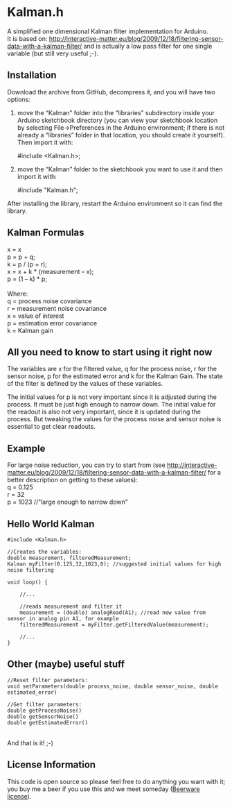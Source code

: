 Kalman.h
========

A simplified one dimensional Kalman filter implementation for Arduino.<br>
It is based on: http://interactive-matter.eu/blog/2009/12/18/filtering-sensor-data-with-a-kalman-filter/ and is actually a low pass filter for one single variable (but still very useful ;-).

Installation
------------

Download the archive from GitHub, decompress it, and you will have two options:<br>

1) move the “Kalman” folder into the “libraries” subdirectory inside your Arduino sketchbook directory (you can view your sketchbook location by selecting File→Preferences in the Arduino environment; if there is not already a “libraries” folder in that location, you should create it yourself). Then import it with:

	#include <Kalman.h>;
	
2) move the “Kalman” folder to the sketchbook you want to use it and then import it with:

	#include "Kalman.h";
	
After installing the library, restart the Arduino environment so it can find the library.

Kalman Formulas
---------------

x = x<br>
p = p + q;<br>
k = p / (p + r);<br>
x = x + k * (measurement – x);<br>
p = (1 – k) * p;<br>
<br>
Where:<br>
q = process noise covariance<br>
r = measurement noise covariance<br>
x = value of interest<br>
p = estimation error covariance<br>
k = Kalman gain<br>

All you need to know to start using it right now
------------------------------------------------

The variables are x for the filtered value, q for the process noise, r for the sensor noise, p for the estimated error and k for the Kalman Gain. 
The state of the filter is defined by the values of these variables.
         
The initial values for p is not very important since it is adjusted during the process. It must be just high enough to narrow down.
The initial value for the readout is also not very important, since it is updated during the process.
But tweaking the values for the process noise and sensor noise is essential to get clear readouts.

Example
-------

For large noise reduction, you can try to start from (see http://interactive-matter.eu/blog/2009/12/18/filtering-sensor-data-with-a-kalman-filter/ for a better description on getting to these values):<br>
q = 0.125<br>
r = 32<br>
p = 1023 //"large enough to narrow down"

Hello World Kalman
------------------

	#include <Kalman.h>

	//Creates the variables:
	double measurement, filteredMeasurement;
	Kalman myFilter(0.125,32,1023,0); //suggested initial values for high noise filtering
	
	void loop() {

		//...
		
		//reads measurement and filter it
		measurement = (double) analogRead(A1); //read new value from sensor in analog pin A1, for example
		filteredMeasurement = myFilter.getFilteredValue(measurement);
		
		//...
	}

Other (maybe) useful stuff
--------------------------

    //Reset filter parameters:
	void setParameters(double process_noise, double sensor_noise, double estimated_error)

	//Get filter parameters:
    double getProcessNoise()    
    double getSensorNoise() 
    double getEstimatedError()
	
<br>
And that is it! ;-)

License Information
-------------------

This code is open source so please feel free to do anything you want with it; you buy me a beer if you use this and we meet someday ([Beerware license](http://en.wikipedia.org/wiki/Beerware)).

